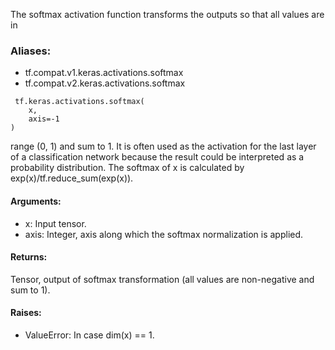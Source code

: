 The softmax activation function transforms the outputs so that all values are in
### Aliases:
- tf.compat.v1.keras.activations.softmax
- tf.compat.v2.keras.activations.softmax

```
 tf.keras.activations.softmax(
    x,
    axis=-1
)
```
range (0, 1) and sum to 1. It is often used as the activation for the last layer of a classification network because the result could be interpreted as a probability distribution. The softmax of x is calculated by exp(x)/tf.reduce_sum(exp(x)).
#### Arguments:
- x: Input tensor.
- axis: Integer, axis along which the softmax normalization is applied.
#### Returns:
Tensor, output of softmax transformation (all values are non-negative and sum to 1).
#### Raises:
- ValueError: In case dim(x) == 1.

